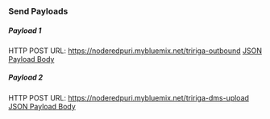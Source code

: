 ### Send Payloads

##### Payload 1
HTTP POST URL: https://noderedpuri.mybluemix.net/tririga-outbound
[JSON Payload Body](/payload1.json)

##### Payload 2
HTTP POST URL: https://noderedpuri.mybluemix.net/tririga-dms-upload
[JSON Payload Body](/payload2.json)
